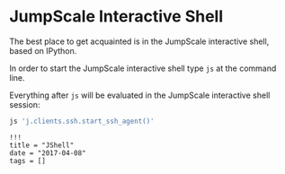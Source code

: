# JumpScale Interactive Shell

The best place to get acquainted is in the JumpScale interactive shell, based on IPython.

In order to start the JumpScale interactive shell type `js` at the command line.

Everything after `js` will be evaluated in the JumpScale interactive shell session:

```python
js 'j.clients.ssh.start_ssh_agent()'
```

```
!!!
title = "JShell"
date = "2017-04-08"
tags = []
```
